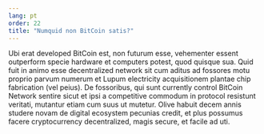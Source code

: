 ```yaml
---
lang: pt
order: 22
title: "Numquid non BitCoin satis?"
---
```

Ubi erat developed BitCoin est, non futurum esse, vehementer essent outperform specie hardware et computers potest, quod quisque sua. Quid fuit in animo esse decentralized network sit cum aditus ad fossores motu proprio parvum numerum et Lupum electricity acquisitionem plantae chip fabrication (vel peius). De fossoribus, qui sunt currently control BitCoin Network sentire sicut et ipsi a competitive commodum in protocol resistunt veritati, mutantur etiam cum suus ut mutetur. Olive habuit decem annis studere novam de digital ecosystem pecunias credit, et plus possumus facere cryptocurrency decentralized, magis secure, et facile ad uti.
